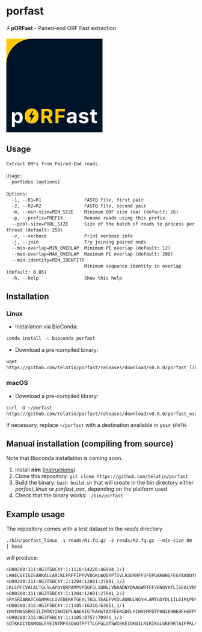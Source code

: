 # porfast
**⚡ pORFast** - Paired-end ORF Fast extraction

![ORF Finder Logo](docs/logo_small.png)

## Usage

```
Extract ORFs from Paired-End reads.

Usage:
  porfidus [options] 

Options:
  -1, --R1=R1                FASTQ file, first pair
  -2, --R2=R2                FASTQ file, second pair
  -m, --min-size=MIN_SIZE    Minimum ORF size (aa) (default: 26)
  -p, --prefix=PREFIX        Rename reads using this prefix
  --pool-size=POOL_SIZE      Size of the batch of reads to process per thread (default: 250)
  -v, --verbose              Print verbose info
  -j, --join                 Try joining paired ends
  --min-overlap=MIN_OVERLAP  Minimum PE overlap (default: 12)
  --max-overlap=MAX_OVERLAP  Maximum PE overlap (default: 200)
  --min-identity=MIN_IDENTITY
                             Minimum sequence identity in overlap (default: 0.85)
  -h, --help                 Show this help
```

## Installation

### Linux

* Installation via BioConda:
```bash
conda install -c bioconda porfast
```
* Download a pre-compiled binary:
```
wget https://github.com/telatin/porfast/releases/download/v0.8.0/porfast_linux
```

### macOS

* Download a pre-compiled library: 
```
curl -O ~/porfast https://github.com/telatin/porfast/releases/download/v0.8.0/porfast_osx
```  
If necessary, replace `~/porfast` with a destination available in your `$PATH`.

## Manual installation (compiling from source)

Note that Bioconda installation is coming soon.

1. Install **nim** ([instructions](https://andrea-telatin.gitbook.io/nim-bioinformatics/installing-nim))
1. Clone this repository: `git clone https://github.com/telatin/porfast`
1. Build the binary: `bash build.sh` that will create in the _bin_ directory either _porfast\_linux_ or _porfast\_osx_, depending on the platform used
1. Check that the binary works: `./bin/porfast`


## Example usage

The repository comes with a test dataset in the _reads_ directory
```
./bin/porfast_linux -1 reads/R1.fq.gz -2 reads/R2.fq.gz --min-size 80 | head
```
will produce:
```
>D00200:311:HG3T5BCXY:1:1116:14226:46994_1/1
LWAECVEIGIEARKALLARCKLFRPFIPPVVDGKLWQDYPTSVLASDRRFFSFEPGAKWHGFEGYAADQYFVDPFKLLLTTPG
>D00200:311:HG3T5BCXY:1:1204:12081:27801_1/2
CKLLPFCVALALTGCSLAPDYQRPAMPVPQQFSLSQNGLVNAADNYQNAGWRTFFVDNQVKTLISEALVNNRDLRMATLKVQ
>D00200:311:HG3T5BCXY:1:1204:12081:27801_2/2
SRYSRIARATCGGNMKLLIVEDEKKTGEYLTKGLTEAGFVVDLADNGLNGYHLAMTGDYDLIILDIMLPDVNGWDIVRMLR
>D00200:315:HG3F5BCXY:1:1105:16316:63851_1/1
YNVFNNSSRKEILIMTKYIAHIEPLNAEKIGTKAHGTATFEEKGDELHIHVEMFDTPANIEHWEHFHGFPNGQKAHVPTAA
>D00200:315:HG3F5BCXY:1:1105:8757:70971_1/3
SQTKKDIYDAMQGLEYEINTMFSSQGQTPFTTLGFGLGTSWIEKEIQKDILRIRIKGLGRERRTAIFPKLVFTIKKGLNLHP
```
